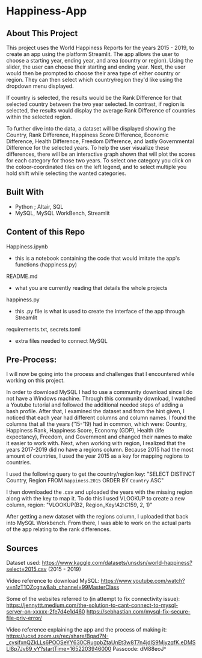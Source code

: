 # Happiness-App
## About This Project
This project uses the World Happiness Reports for the years 2015 - 2019, to create an app using the platform Streamlit. The app allows the user to choose a starting year, ending year, and area (country or region). Using the slider, the user can choose their starting and ending year. Next, the user would then be prompted to choose their area type of either country or region. They can then select which country/region they'd like using the dropdown menu displayed.

If country is selected, the results would be the Rank Difference for that selected country between the two year selected. In contrast, if region is selected, the results would display the average Rank Difference of countries within the selected region. 

To further dive into the data, a dataset will be displayed showing the Country, Rank Difference, Happiness Score Difference, Economic Difference, Health Difference, Freedom Difference, and lastly Governmental Difference for the selected years. To help the user visualize these differences, there will be an interactive graph shown that will plot the scores for each category for those two years. To select one category you click on the coloor-coordinated tiles on the left legend, and to select multiple you hold shift while selecting the wanted categories. 


## Built With
- Python ; Altair, SQL
- MySQL, MySQL WorkBench, Streamlit

## Content of this Repo
Happiness.ipynb
- this is a notebook containing the code that would imitate the app's functions (happiness.py)

README.md
- what you are currently reading that details the whole projects

happiness.py 
- this .py file is what is used to create the interface of the app through Streamlit

requirements.txt, secrets.toml
- extra files needed to connect MySQL

## Pre-Process: 
I will now be going into the process and challenges that I encountered while working on this project.

In order to download MySQL I had to use a community download since I do not have a Windows machine. Through this community download, I watched a Youtube tutorial and followed the additional needed steps of adding a bash profile. After that, I examined the dataset and from the hint given, I noticed that each year had different columns and column names. I found the columns that all the years ('15-'19) had in common, which were: Country, Happiness Rank, Happiness Score, Economy (GDP), Health (life expectancy), Freedom, and Government and changed their names to make it easier to work with. Next, when working with region, I realized that the years 2017-2019 did no have a regions column. Because 2015 had the most amount of countries, I used the year 2015 as a key for mapping regions to countries.

I used the following query to get the country/region key:
"SELECT DISTINCT Country, Region FROM `happiness`.`2015` ORDER BY `Country` ASC"

I then downloaded the .csv and uploaded the years with the missing region along with the key to map it. 
To do this I used VLOOKUP to create a new column, region: 
"VLOOKUP(B2, Region_Key!$A$2:$C$159, 2, 1)"

After getting a new dataset with the regions column, I uploaded that back into MySQL Workbench. From there, I was able to work on the actual parts of the app relating to the rank differences. 


## Sources 
Dataset used: 
https://www.kaggle.com/datasets/unsdsn/world-happiness?select=2015.csv (2015 - 2019)

Video reference to download MySQL: 
https://www.youtube.com/watch?v=n1zT1OZcgnw&ab_channel=99MasterClass

Some of the websites referred to (in attempt to fix connectivity issue): 
https://jennyttt.medium.com/the-solution-to-cant-connect-to-mysql-server-on-xxxxx-2fe7d4e1d460
https://sebhastian.com/mysql-fix-secure-file-priv-error/

Video reference explaining the app and the process of making it: 
https://ucsd.zoom.us/rec/share/Bqad7N-_cvsifxnQZkLLs6POOSeYY630CRugpbZtaUnEt3w8T7n4jdIS9MjyzqfK.eDMSLI8p7Jv69_yY?startTime=1652203946000
Passcode: dM88eoJ^

